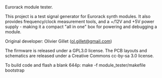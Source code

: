 Eurorack module tester.

This project is a test signal generator for Eurorack synth modules. It also provides frequency/clock measurement tools, and a +/12V and +5V power supply - making it a compact "all in one" box for powering and debugging a module.

Original developer: Olivier Gillet (ol.gillet@gmail.com)

The firmware is released under a GPL3.0 license. The PCB layouts and schematics are released under a Creative Commons cc-by-sa 3.0 license.

To build code and flash a blank 644p:
make -f module_tester/makefile bootstrap

